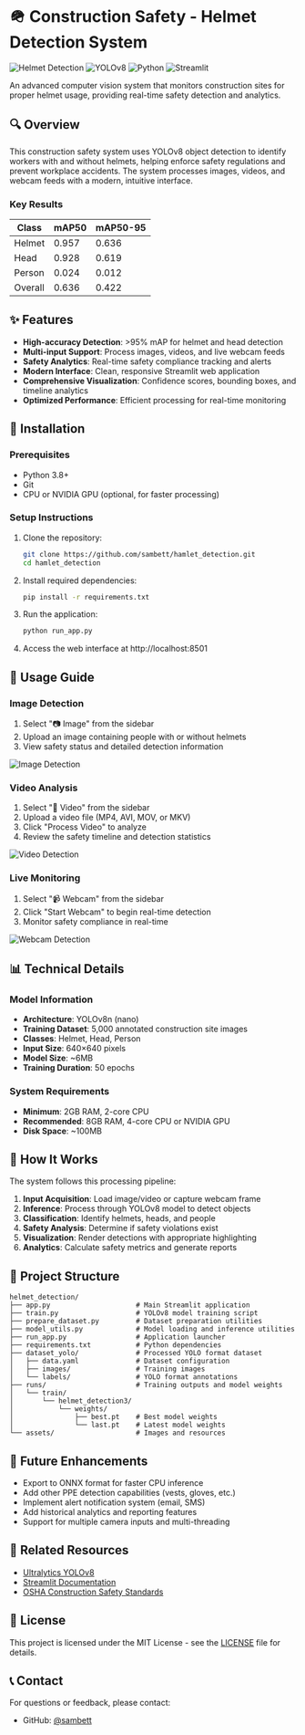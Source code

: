# 🪖 Construction Safety - Helmet Detection System

![Helmet Detection](https://img.shields.io/badge/Safety-Helmet%20Detection-orange)
![YOLOv8](https://img.shields.io/badge/Model-YOLOv8-blue)
![Python](https://img.shields.io/badge/Python-3.8%2B-green)
![Streamlit](https://img.shields.io/badge/UI-Streamlit-red)

An advanced computer vision system that monitors construction sites for proper helmet usage, providing real-time safety detection and analytics.

## 🔍 Overview

This construction safety system uses YOLOv8 object detection to identify workers with and without helmets, helping enforce safety regulations and prevent workplace accidents. The system processes images, videos, and webcam feeds with a modern, intuitive interface.

### Key Results

| Class   | mAP50 | mAP50-95 |
|---------|-------|----------|
| Helmet  | 0.957 | 0.636    |
| Head    | 0.928 | 0.619    |
| Person  | 0.024 | 0.012    |
| Overall | 0.636 | 0.422    |

## ✨ Features

- **High-accuracy Detection**: >95% mAP for helmet and head detection
- **Multi-input Support**: Process images, videos, and live webcam feeds
- **Safety Analytics**: Real-time safety compliance tracking and alerts
- **Modern Interface**: Clean, responsive Streamlit web application
- **Comprehensive Visualization**: Confidence scores, bounding boxes, and timeline analytics
- **Optimized Performance**: Efficient processing for real-time monitoring

## 🔧 Installation

### Prerequisites

- Python 3.8+
- Git
- CPU or NVIDIA GPU (optional, for faster processing)

### Setup Instructions

1. Clone the repository:
   ```bash
   git clone https://github.com/sambett/hamlet_detection.git
   cd hamlet_detection
   ```

2. Install required dependencies:
   ```bash
   pip install -r requirements.txt
   ```

3. Run the application:
   ```bash
   python run_app.py
   ```

4. Access the web interface at http://localhost:8501

## 🚀 Usage Guide

### Image Detection

1. Select "📷 Image" from the sidebar
2. Upload an image containing people with or without helmets
3. View safety status and detailed detection information

![Image Detection](assets/image_detection_example.jpg)

### Video Analysis

1. Select "🎥 Video" from the sidebar
2. Upload a video file (MP4, AVI, MOV, or MKV)
3. Click "Process Video" to analyze
4. Review the safety timeline and detection statistics

![Video Detection](assets/video_detection_example.jpg)

### Live Monitoring

1. Select "📹 Webcam" from the sidebar
2. Click "Start Webcam" to begin real-time detection
3. Monitor safety compliance in real-time

![Webcam Detection](assets/webcam_detection_example.jpg)

## 📊 Technical Details

### Model Information

- **Architecture**: YOLOv8n (nano)
- **Training Dataset**: 5,000 annotated construction site images
- **Classes**: Helmet, Head, Person
- **Input Size**: 640×640 pixels
- **Model Size**: ~6MB
- **Training Duration**: 50 epochs

### System Requirements

- **Minimum**: 2GB RAM, 2-core CPU
- **Recommended**: 8GB RAM, 4-core CPU or NVIDIA GPU
- **Disk Space**: ~100MB

## 🧠 How It Works

The system follows this processing pipeline:

1. **Input Acquisition**: Load image/video or capture webcam frame
2. **Inference**: Process through YOLOv8 model to detect objects
3. **Classification**: Identify helmets, heads, and people
4. **Safety Analysis**: Determine if safety violations exist
5. **Visualization**: Render detections with appropriate highlighting
6. **Analytics**: Calculate safety metrics and generate reports

## 🔄 Project Structure

```
helmet_detection/
├── app.py                     # Main Streamlit application
├── train.py                   # YOLOv8 model training script
├── prepare_dataset.py         # Dataset preparation utilities
├── model_utils.py             # Model loading and inference utilities
├── run_app.py                 # Application launcher
├── requirements.txt           # Python dependencies
├── dataset_yolo/              # Processed YOLO format dataset
│   ├── data.yaml              # Dataset configuration
│   ├── images/                # Training images
│   └── labels/                # YOLO format annotations
├── runs/                      # Training outputs and model weights
│   └── train/
│       └── helmet_detection3/
│           └── weights/
│               ├── best.pt    # Best model weights
│               └── last.pt    # Latest model weights
└── assets/                    # Images and resources
```

## 🌟 Future Enhancements

- Export to ONNX format for faster CPU inference
- Add other PPE detection capabilities (vests, gloves, etc.)
- Implement alert notification system (email, SMS)
- Add historical analytics and reporting features
- Support for multiple camera inputs and multi-threading

## 🔗 Related Resources

- [Ultralytics YOLOv8](https://github.com/ultralytics/ultralytics)
- [Streamlit Documentation](https://docs.streamlit.io/)
- [OSHA Construction Safety Standards](https://www.osha.gov/construction)

## 📜 License

This project is licensed under the MIT License - see the [LICENSE](LICENSE) file for details.

## 📞 Contact

For questions or feedback, please contact:
- GitHub: [@sambett](https://github.com/sambett)
